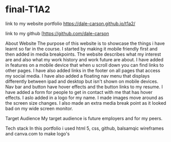 # final-T1A2

link to my website portfolio
https://dale-carson.github.io/t1a2/

link to my github
[https://github.com/dale-carson

About Website
The purpose of this website is to showcase the things i have learnt so far in the course. I started by making it mobile friendly first and then added in media breakpoints. The website describes what my interest are and also what my work history and work future are about. I have added in features on a mobile device that when u scroll down you can find links to other pages. I have also added links in the footer on all pages that access my social media. I have also added a floating nav menu that displays differently between ipad and desktop but isn't shown on mobile devices. Nav bar and button have hover effects and the button links to my resume. I have added a form for people to get in contact with me that has hover effects. I aslo added in a logo for my name. I made images move around as the screen size changes. I also made an extra media break point as it looked bad on my wide screen monitor.

Target Audience
My target audience is future employers and for my peers.

Tech stack
In this portfolio i used html 5, css, github, balsamqic wireframes and canva.com to make logo's
